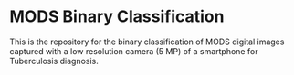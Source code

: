 # MODS Binary Classification
This is the repository for the binary classification of MODS digital images captured with a low resolution camera (5 MP) of a smartphone for Tuberculosis diagnosis.
